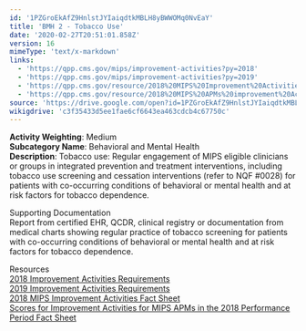 ```yaml
---
id: '1PZGroEkAfZ9HnlstJYIaiqdtkMBLH8yBWWOMq0NvEaY'
title: 'BMH 2 - Tobacco Use'
date: '2020-02-27T20:51:01.858Z'
version: 16
mimeType: 'text/x-markdown'
links:
  - 'https://qpp.cms.gov/mips/improvement-activities?py=2018'
  - 'https://qpp.cms.gov/mips/improvement-activities?py=2019'
  - 'https://qpp.cms.gov/resource/2018%20MIPS%20Improvement%20Activities%20Fact%20Sheet'
  - 'https://qpp.cms.gov/resource/2018%20MIPS%20APMs%20improvement%20Activities%20scores%20fact%20sheet'
source: 'https://drive.google.com/open?id=1PZGroEkAfZ9HnlstJYIaiqdtkMBLH8yBWWOMq0NvEaY'
wikigdrive: 'c3f35433d5ee1fae6cf6643ea463cdcb4c67750c'
---
```





**Activity Weighting**: Medium  
**Subcategory Name**: Behavioral and Mental Health  
**Description**: Tobacco use: Regular engagement of MIPS eligible clinicians or groups in integrated prevention and treatment interventions, including tobacco use screening and cessation interventions (refer to NQF #0028) for patients with co-occurring conditions of behavioral or mental health and at risk factors for tobacco dependence.




Supporting Documentation  
Report from certified EHR, QCDR, clinical registry or documentation from medical charts showing regular practice of tobacco screening for patients with co-occurring conditions of behavioral or mental health and at risk factors for tobacco dependence.




Resources  
[2018 Improvement Activities Requirements](https://qpp.cms.gov/mips/improvement-activities?py=2018)  
[2019 Improvement Activities Requirements](https://qpp.cms.gov/mips/improvement-activities?py=2019)  
[2018 MIPS Improvement Activities Fact Sheet](https://qpp.cms.gov/resource/2018%20MIPS%20Improvement%20Activities%20Fact%20Sheet)  
[Scores for Improvement Activities for MIPS APMs in the 2018 Performance Period Fact Sheet](https://qpp.cms.gov/resource/2018%20MIPS%20APMs%20improvement%20Activities%20scores%20fact%20sheet)

